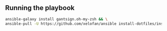 ## Running the playbook
```bash
ansible-galaxy install gantsign.oh-my-zsh && \
ansible-pull -U https://github.com/xelofan/ansible install-dotfiles/install-dotfiles.yml 
```